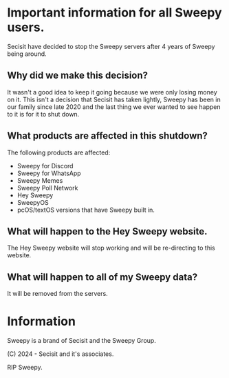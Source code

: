 # Important information for all Sweepy users.
Secisit have decided to stop the Sweepy servers after 4 years of Sweepy being around.

## Why did we make this decision?
It wasn't a good idea to keep it going because we were only losing money on it. This isn't a decision that Secisit has taken lightly, Sweepy has been in our family since late 2020 and the last thing we ever wanted to see happen to it is for it to shut down.

## What products are affected in this shutdown?
The following products are affected:

-   Sweepy for Discord
-   Sweepy for WhatsApp
-   Sweepy Memes
-   Sweepy Poll Network
-   Hey Sweepy
-   SweepyOS
-   pcOS/textOS versions that have Sweepy built in.

## What will happen to the Hey Sweepy website.
The Hey Sweepy website will stop working and will be re-directing to this website.

## What will happen to all of my Sweepy data?
It will be removed from the servers.

# Information
Sweepy is a brand of Secisit and the Sweepy Group.

(C) 2024 - Secisit and it's associates. 

RIP Sweepy.
